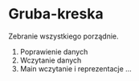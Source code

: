 # Gruba-kreska
Zebranie wszystkiego porządnie.

1. Poprawienie danych
2. Wczytanie danych
3. Main wczytanie i reprezentacje 
...
